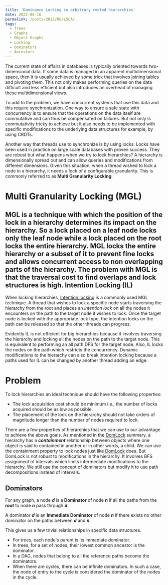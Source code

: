 ```yaml
---
title: 'Dominance Locking in arbitrary rooted hierarchies'
date: 2022-06-16
permalink: /posts/2022/06/LSCA/
tags:
  - Trees
  - Graphs
  - Object Graphs
  - Locking
  - Dominators
  - Ancestors
---
```


The current state of affairs in databases is typically oriented towards two-dimensional data. If some data is managed in an apparent multidimensional space, then it is usually achieved by some trick that involves joining tables and pivoting them. This not only makes performing queries on the data difficult and less efficient but also introduces an overhead of managing these multidimensional views.

To add to the problem, we have concurrent systems that use this data and this require synchronization. One way to ensure a safe state with concurrency is to ensure that the operations on the data itself are commutative and can thus be compensated on failures. But not only is commutativity tricky to achieve but it also needs to be implemented with specific modifications to the underlying data structures for example, by using CRDTs.

Another way that threads use to synchronize is by using locks. Locks have been used in practice on large scale databases with proven success. They are robust but what happens when we try to lock hierarchies? A hierarchy is dimensionally spread out and can allow queries and modifications from different dimensions. Given this situation, when a thread wished to lock a node in a hierarchy, it needs a lock of a configurable granularity. This is commonly referred to as __Multi Granularity Locking__. 


Multi Granularity Locking (MGL)
======
MGL is a technique with which the position of the lock in a hierarchy determines its impact on the hierarchy. So a lock placed on a leaf node locks only the leaf node while a lock placed on the root locks the entire hierarchy. MGL locks the entire hierarchy or a subset of it to prevent fine locks and allows concurrent access to non overlapping parts of the hierarchy. The problem with MGL is that the traversal cost to find overlaps and lock structures is high.
Intention Locking (IL)
-----

When locking hierarchies, [Intention locking](https://doi.org/10.1145/1282480.1282513) is a commonly used MGL technique. A thread that wishes to lock a specific node starts traversing the hierarchy from the root and places an _intention lock_ on all the nodes it encounters on the path to the target node it wishes to lock. Once the target node is locked with the appropriate lock type, the intention locks on the path can be released so that the other threads can progress. 

Evidently IL is not efficient for big hierarchies because it involves traversing the hierarchy and locking all the nodes on the path to the target node. This is equivalent to performing an all path DFS for the target node. Also, IL locks the nodes on the path which restricts the concurrency. Dynamic modifications to the hierarchy can also break intention locking because a paths used for IL can be changed by another thread adding an edge.

Problem
======

To lock hierarchies an ideal technique should have the following properties:

- The lock acquisition cost should be minimum i.e., the number of locks acquired should be as low as possible.
- The placement of the lock on the hierarchy should not take orders of magnitude longer than the number of nodes required to lock. 


There are a few properties of hierarchies that we can use to our advantage to achieve the above goals. As mentioned in the [DomLock](/posts/2022/05/domlock/) summary, a hierarchy has a ***containment*** relationship between objects where one object is said to contained in another or in other words, a child. We can use the containment property to lock nodes just like [DomLock](/posts/2022/05/domlock/) does. But DomLock is not robust to modifications in the hierarchy. It involves BFS assignment of intervals which limits intermediate modifications to the hierarchy. We still use the concept of dominators but modify it to use path decompositions instead of intervals. 


Dominators
-------
For any graph, a node ***d*** is a **Dominator** of node ***n*** if all the paths from the ***root*** to node ***n*** pass through ***d***.

A dominator ***d*** is an **Immediate Dominator** of node ***n*** if there exists no other dominator on the paths between ***d*** and ***n***.

This gives us a few trivial relationships in specific data structures. 
- For trees, each node's parent is its immediate dominator. 
- In trees, for a set of nodes, their lowest common ancestor is the dominator. 
- In a DAG, nodes that belong to all the reference paths become the dominators.
- When there are cycles, there can be infinite dominators. In such a case, the node of entry to the cycle is considered the dominator of the nodes in the cycle. 
